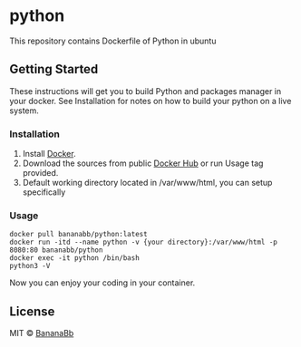 # python
This repository contains Dockerfile of Python in ubuntu

## Getting Started
These instructions will get you to build Python and packages manager in your docker. See Installation for notes on how to build your python on a live system.

### Installation
1. Install [Docker](https://www.docker.com/).
2. Download the sources from public [Docker Hub](https://hub.docker.com/r/bananabb/python/) or run Usage tag provided.
3. Default working directory located in /var/www/html, you can setup specifically

### Usage
```
docker pull bananabb/python:latest
docker run -itd --name python -v {your directory}:/var/www/html -p 8080:80 bananabb/python
docker exec -it python /bin/bash
python3 -V
```
Now you can enjoy your coding in your container.

## License
MIT © [BananaBb](https://github.com/BananaBb)